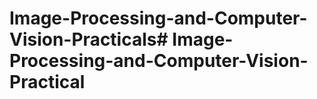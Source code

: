# Image-Processing-and-Computer-Vision-Practicals#   I m a g e - P r o c e s s i n g - a n d - C o m p u t e r - V i s i o n - P r a c t i c a l  
 